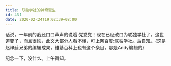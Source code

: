 ```yaml
---
title: 联独学社的神奇诞生
id: 431
date: 2020-02-24T19:02:39+08:00
---
```



话说，一年前的我还口口声声的说着:党党党！现在已经改口为联独学社了，这世道变了，而且很快，此文大部分人看不懂，可上网百度:联独学社。后自知。{这是赵梓廷兄弟的编辑成果，维基百科上也有这个条目，那是Andy编辑的}

纪念一下，没什么。上午得知。